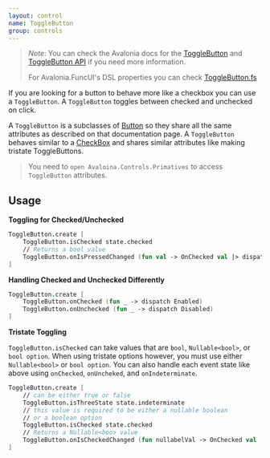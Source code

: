 ```yaml
---
layout: control
name: ToggleButton
group: controls
---
```

[ToggleButton]: https://docs.avaloniaui.net/docs/controls/togglebutton
[ToggleButton API]: http://reference.avaloniaui.net/api/Avalonia.Controls.Primitives/ToggleButton/
[ToggleButton.fs]: https://github.com/AvaloniaCommunity/Avalonia.FuncUI/blob/master/src/Avalonia.FuncUI.DSL/ToggleButton.fs
[Views and Attributes]: guides/Views-and-Attributes.html
[Click Mode]: http://reference.avaloniaui.net/api/Avalonia.Controls/ClickMode/
[Button]: controls/Button.html
[CheckBox]: controls/CheckBox.html

> *Note*: You can check the Avalonia docs for the [ToggleButton] and [ToggleButton API] if you need more information.
>
> For Avalonia.FuncUI's DSL properties you can check [ToggleButton.fs]

If you are looking for a button to behave more like a checkbox you can use a
`ToggleButton`. A `ToggleButton` toggles between checked and unchecked on click.

A `ToggleButton` is a subclasses of [Button] so they share all the same
attributes as described on that documentation page. A `ToggleButton` behaves
similar to a [CheckBox] and shares similar attributes like making tristate
ToggleButtons.

> You need to `open Avaloina.Controls.Primatives` to access `ToggleButton` attributes.

## Usage

**Toggling for Checked/Unchecked**

```fsharp 
ToggleButton.create [
    ToggleButton.isChecked state.checked
    // Returns a bool value
    ToggleButton.onIsPressedChanged (fun val -> OnChecked val |> dispatch)
]
```

**Handling Checked and Unchecked Differently**
```fsharp 
ToggleButton.create [
    ToggleButton.onChecked (fun _ -> dispatch Enabled)
    ToggleButton.onUnchecked (fun _ -> dispatch Disabled)
]
```

**Tristate Toggling**

`ToggleButton.isChecked` can take values that are `bool`, `Nullable<bool>`, or
`bool option`. When using tristate options however, you must use either
`Nullable<bool>` or `bool option`. You can also handle each event state like
above using `onChecked`, `onUncheked`, and `onIndeterminate`.

```fsharp 
ToggleButton.create [
    // can be either true or false
    ToggleButton.isThreeState state.indeterminate
    // this value is required to be either a nullable boolean
    // or a boolean option
    ToggleButton.isChecked state.checked
    // Returns a Nullable<boo> value
    ToggleButton.onIsCheckedChanged (fun nullabelVal -> OnChecked val |> dispatch
]
```


